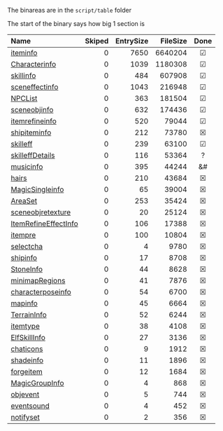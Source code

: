 The binareas are in the `script/table` folder

The start of the binary says how big 1 section is

|Name|Skiped|EntrySize|FileSize|Done|
|:---|---:|---:|---:|:---:|
|[iteminfo](./iteminfo.md)|0|7650|6640204|&#9745;|
|[Characterinfo](./Characterinfo.md)|0|1039|1180308|&#9745;|
|[skillinfo](./skillinfo.md)|0|484|607908|&#9745;|
|[sceneffectinfo](./sceneffectinfo.md)|0|1043|216948|&#9745;|
|[NPCList](./NPCList.md)|0|363|181504|&#9745;|
|[sceneobjinfo](./sceneobjinfo.md)|0|632|174436|&#9745;|
|[itemrefineinfo](./itemrefineinfo.md)|0|520|79044|&#9745;|
|[shipiteminfo](./shipiteminfo.md)|0|212|73780|&#9746;|
|[skilleff](./skilleff.md)|0|239|63100|&#9745;|
|[skilleffDetails](./skilleffDetails.md)|0|116|53364|?|
|[musicinfo](./musicinfo.md)|0|395|44244|&#|&#;|
|[hairs](./hairs.md)|0|210|43684|&#9746;|
|[MagicSingleinfo](./MagicSingleinfo.md)|0|65|39004|&#9746;|
|[AreaSet](./AreaSet.md)|0|253|35424|&#9746;|
|[sceneobjretexture](./sceneobjretexture.md)|0|20|25124|&#9746;|
|[ItemRefineEffectInfo](./ItemRefineEffectInfo.md)|0|106|17388|&#9746;|
|[itempre](./itempre.md)|0|100|10804|&#9746;|
|[selectcha](./selectcha.md)|0|4|9780|&#9746;|
|[shipinfo](./shipinfo.md)|0|17|8708|&#9746;|
|[StoneInfo](./StoneInfo.md)|0|44|8628|&#9746;|
|[minimapRegions](./minimapRegions.md)|0|41|7876|&#9746;|
|[characterposeinfo](./characterposeinfo.md)|0|54|6700|&#9746;|
|[mapinfo](./mapinfo.md)|0|45|6664|&#9746;|
|[TerrainInfo](./TerrainInfo.md)|0|52|6244|&#9746;|
|[itemtype](./itemtype.md)|0|38|4108|&#9746;|
|[ElfSkillInfo](./ElfSkillInfo.md)|0|27|3136|&#9746;|
|[chaticons](./chaticons.md)|0|9|1912|&#9746;|
|[shadeinfo](./shadeinfo.md)|0|11|1896|&#9746;|
|[forgeitem](./forgeitem.md)|0|12|1684|&#9746;|
|[MagicGroupInfo](./MagicGroupInfo.md)|0|4|868|&#9746;|
|[objevent](./objevent.md)|0|5|744|&#9746;|
|[eventsound](./eventsound.md)|0|4|452|&#9746;|
|[notifyset](./notifyset.md)|0|2|356|&#9746;|